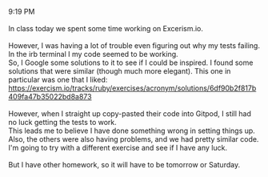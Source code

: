 9:19 PM
<br><br>
In class today we spent some time working on Excerism.io.<br><br>
However, I was having a lot of trouble even figuring out why my tests failing. In the irb terminal I my code seemed to be working.<br>
So, I Google some solutions to it to see if I could be inspired. I found some solutions that were similar (though much more elegant). This one in particular was one that I liked: https://exercism.io/tracks/ruby/exercises/acronym/solutions/6df90b2f817b409fa47b35022bd8a873
<br><br>
However, when I straight up copy-pasted their code into Gitpod, I still had no luck getting the tests to work. <br>
This leads me to believe I have done something wrong in setting things up. Also, the others were also having problems, and we had pretty similar code.<br>
I'm going to try with a different exercise and see if I have any luck. 
<br><br>
But I have other homework, so it will have to be tomorrow or Saturday.<br>
